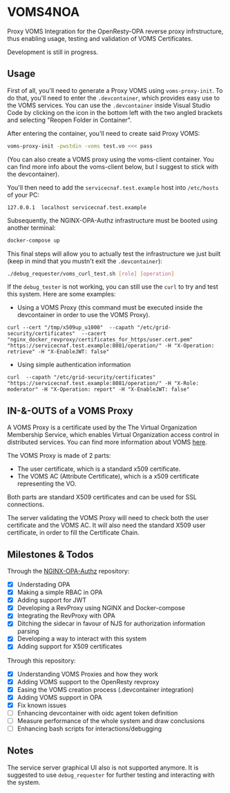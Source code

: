 # VOMS4NOA

Proxy VOMS Integration for the OpenResty-OPA reverse proxy infrstructure, thus enabling usage, testing and validation of VOMS Certificates. 

Development is still in progress.

## Usage

First of all, you'll need to generate a Proxy VOMS using `voms-proxy-init`. To do that, you'll need to enter the `.devcontainer`, which provides easy use to the VOMS services. You can use the `.devcontainer` inside Visual Studio Code by clicking on the icon in the bottom left with the two angled brackets and selecting "Reopen Folder in Container".

After entering the container, you'll need to create said Proxy VOMS:
```bash
voms-proxy-init -pwstdin -voms test.vo <<< pass
```

(You can also create a VOMS proxy using the voms-client container. You can find more info about the voms-client below, but I suggest to stick with the devcontainer).


You'll then need to add the `servicecnaf.test.example` host into `/etc/hosts` of your PC: 
```
127.0.0.1  localhost servicecnaf.test.example
``` 

Subsequently, the NGINX-OPA-Authz infrastructure must be booted using another terminal:
```bash
docker-compose up
```

This final steps will allow you to actually test the infrastructure we just built (keep in mind that you mustn't exit the `.devcontainer`):
```bash
./debug_requester/voms_curl_test.sh [role] [operation]
```
If the `debug_tester` is not working, you can still use the `curl` to try and test this system. Here are some examples:
- Using a VOMS Proxy (this command must be executed inside the devcontainer in order to use the VOMS Proxy). 
```
curl --cert "/tmp/x509up_u1000"  --capath "/etc/grid-security/certificates"  --cacert "nginx_docker_revproxy/certificates_for_https/user.cert.pem" "https://servicecnaf.test.example:8081/operation/" -H "X-Operation: retrieve" -H "X-EnableJWT: false" 
```

- Using simple authentication information 
```
curl  --capath "/etc/grid-security/certificates"  "https://servicecnaf.test.example:8081/operation/" -H "X-Role: moderator" -H "X-Operation: report" -H "X-EnableJWT: false"
```

<!-- Aggiungere parte dei metodi di accesso disponibili, aka JWT e VOMS, e come usarli in modo interchangeable -->

## IN-&-OUTS of a VOMS Proxy

A VOMS Proxy is a certificate used by the The Virtual Organization Membership Service, which enables Virtual Organization access control in distributed services. 
You can find more information about VOMS [here](https://italiangrid.github.io/voms/).

The VOMS Proxy is made of 2 parts:
- The user certificate, which is a standard x509 certificate.
- The VOMS AC (Attribute Certificate), which is a x509 certificate representing the VO. 

Both parts are standard X509 certificates and can be used for SSL connections.

The server validating the VOMS Proxy will need to check both the user certificate and the VOMS AC. It will also need the standard X509 user certificate, in order to fill the Certificate Chain.  

## Milestones & Todos
Through the [NGINX-OPA-Authz](https://github.com/AngeloGalav/NGINX-OPA-Authz) repository:
- [x] Understading OPA
- [x] Making a simple RBAC in OPA
- [x] Adding support for JWT
- [x] Developing a RevProxy using NGINX and Docker-compose
- [x] Integrating the RevProxy with OPA
- [x] Ditching the sidecar in favour of NJS for authorization information parsing
- [x] Developing a way to interact with this system
- [x] Adding support for X509 certificates

Through this repository:
- [x] Understanding VOMS Proxies and how they work
- [x] Adding VOMS support to the OpenResty revproxy
- [x] Easing the VOMS creation process (.devcontainer integration)
- [x] Adding VOMS support in OPA
- [x] Fix known issues
- [ ] Enhancing devcontainer with oidc agent token definition
- [ ] Measure performance of the whole system and draw conclusions
- [ ] Enhancing bash scripts for interactions/debugging

## Notes
The service server graphical UI also is not supported anymore. It is suggested to use `debug_requester` for further testing and interacting with the system.